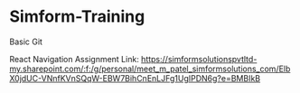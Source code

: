 # Simform-Training
Basic Git

React Navigation Assignment
Link: https://simformsolutionspvtltd-my.sharepoint.com/:f:/g/personal/meet_m_patel_simformsolutions_com/ElbX0jdUC-VNnfKVnSQqW-EBW7BihCnEnLJFg1UgIPDN6g?e=BMBIkB
